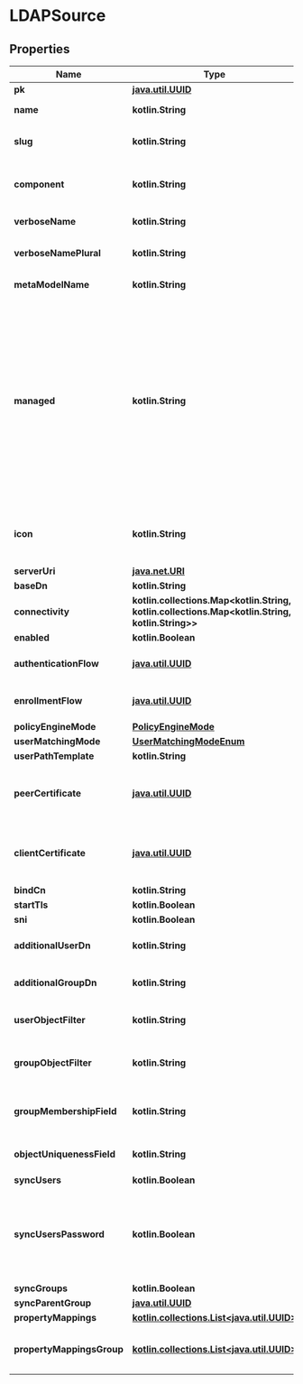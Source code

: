 
# LDAPSource

## Properties
Name | Type | Description | Notes
------------ | ------------- | ------------- | -------------
**pk** | [**java.util.UUID**](java.util.UUID.md) |  |  [readonly]
**name** | **kotlin.String** | Source&#39;s display Name. | 
**slug** | **kotlin.String** | Internal source name, used in URLs. | 
**component** | **kotlin.String** | Get object component so that we know how to edit the object |  [readonly]
**verboseName** | **kotlin.String** | Return object&#39;s verbose_name |  [readonly]
**verboseNamePlural** | **kotlin.String** | Return object&#39;s plural verbose_name |  [readonly]
**metaModelName** | **kotlin.String** | Return internal model name |  [readonly]
**managed** | **kotlin.String** | Objects that are managed by authentik. These objects are created and updated automatically. This flag only indicates that an object can be overwritten by migrations. You can still modify the objects via the API, but expect changes to be overwritten in a later update. |  [readonly]
**icon** | **kotlin.String** | Get the URL to the Icon. If the name is /static or starts with http it is returned as-is |  [readonly]
**serverUri** | [**java.net.URI**](java.net.URI.md) |  | 
**baseDn** | **kotlin.String** |  | 
**connectivity** | **kotlin.collections.Map&lt;kotlin.String, kotlin.collections.Map&lt;kotlin.String, kotlin.String&gt;&gt;** | Get cached source connectivity |  [readonly]
**enabled** | **kotlin.Boolean** |  |  [optional]
**authenticationFlow** | [**java.util.UUID**](java.util.UUID.md) | Flow to use when authenticating existing users. |  [optional]
**enrollmentFlow** | [**java.util.UUID**](java.util.UUID.md) | Flow to use when enrolling new users. |  [optional]
**policyEngineMode** | [**PolicyEngineMode**](PolicyEngineMode.md) |  |  [optional]
**userMatchingMode** | [**UserMatchingModeEnum**](UserMatchingModeEnum.md) |  |  [optional]
**userPathTemplate** | **kotlin.String** |  |  [optional]
**peerCertificate** | [**java.util.UUID**](java.util.UUID.md) | Optionally verify the LDAP Server&#39;s Certificate against the CA Chain in this keypair. |  [optional]
**clientCertificate** | [**java.util.UUID**](java.util.UUID.md) | Client certificate to authenticate against the LDAP Server&#39;s Certificate. |  [optional]
**bindCn** | **kotlin.String** |  |  [optional]
**startTls** | **kotlin.Boolean** |  |  [optional]
**sni** | **kotlin.Boolean** |  |  [optional]
**additionalUserDn** | **kotlin.String** | Prepended to Base DN for User-queries. |  [optional]
**additionalGroupDn** | **kotlin.String** | Prepended to Base DN for Group-queries. |  [optional]
**userObjectFilter** | **kotlin.String** | Consider Objects matching this filter to be Users. |  [optional]
**groupObjectFilter** | **kotlin.String** | Consider Objects matching this filter to be Groups. |  [optional]
**groupMembershipField** | **kotlin.String** | Field which contains members of a group. |  [optional]
**objectUniquenessField** | **kotlin.String** | Field which contains a unique Identifier. |  [optional]
**syncUsers** | **kotlin.Boolean** |  |  [optional]
**syncUsersPassword** | **kotlin.Boolean** | When a user changes their password, sync it back to LDAP. This can only be enabled on a single LDAP source. |  [optional]
**syncGroups** | **kotlin.Boolean** |  |  [optional]
**syncParentGroup** | [**java.util.UUID**](java.util.UUID.md) |  |  [optional]
**propertyMappings** | [**kotlin.collections.List&lt;java.util.UUID&gt;**](java.util.UUID.md) |  |  [optional]
**propertyMappingsGroup** | [**kotlin.collections.List&lt;java.util.UUID&gt;**](java.util.UUID.md) | Property mappings used for group creation/updating. |  [optional]



